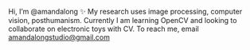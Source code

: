 Hi, I’m @amandalong ✨ 
My research uses image processing, computer vision, posthumanism.
Currently I am learning OpenCV and looking to collaborate on electronic toys with CV. To reach me, email amandalongstudio@gmail.com
<!---
amandalong/amandalong is a ✨ special ✨ repository because its `README.md` (this file) appears on your GitHub profile.
You can click the Preview link to take a look at your changes.
--->
